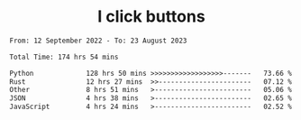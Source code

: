 <h1 align="center">
I click buttons
</h1>

<!--START_SECTION:waka-->

```txt
From: 12 September 2022 - To: 23 August 2023

Total Time: 174 hrs 54 mins

Python             128 hrs 50 mins >>>>>>>>>>>>>>>>>>-------   73.66 %
Rust               12 hrs 27 mins  >>-----------------------   07.12 %
Other              8 hrs 51 mins   >------------------------   05.06 %
JSON               4 hrs 38 mins   >------------------------   02.65 %
JavaScript         4 hrs 24 mins   >------------------------   02.52 %
```

<!--END_SECTION:waka-->
